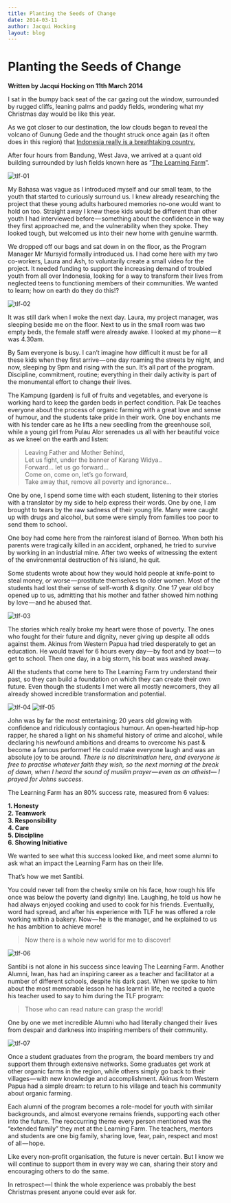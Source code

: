 ```yaml
---
title: Planting the Seeds of Change
date: 2014-03-11
author: Jacqui Hocking
layout: blog
---
```

# Planting the Seeds of Change

**Written by Jacqui Hocking on 11th March 2014**

I sat in the bumpy back seat of the car gazing out the window, surrounded by rugged cliffs, leaning palms and paddy fields, wondering what my Christmas day would be like this year.

As we got closer to our destination, the low clouds began to reveal the volcano of Gunung Gede and the thought struck once again (as it often does in this region) that [Indonesia really is a breathtaking country.](http://www.youtube.com/watch?v=T7wp-KOORbc)

After four hours from Bandung, West Java, we arrived at a quant old building surrounded by lush fields known here as “[The Learning Farm](http://thelearningfarm.com/)”.

![tlf-01](/static/blog/03-tlf-01.jpg)

My Bahasa was vague as I introduced myself and our small team, to the youth that started to curiously surround us. I knew already researching the project that these young adults harboured memories no-one would want to hold on too. Straight away I knew these kids would be different than other youth I had interviewed before — something about the confidence in the way they first approached me, and the vulnerability when they spoke. They looked tough, but welcomed us into their new home with genuine warmth.

We dropped off our bags and sat down in on the floor, as the Program Manager Mr Mursyid formally introduced us. I had come here with my two co-workers, Laura and Ash, to voluntarily create a small video for the project. It needed funding to support the increasing demand of troubled youth from all over Indonesia, looking for a way to transform their lives from neglected teens to functioning members of their communities. We wanted to learn; how on earth do they do this!?

![tlf-02](/static/blog/03-tlf-02.jpg)

It was still dark when I woke the next day. Laura, my project manager, was sleeping beside me on the floor. Next to us in the small room was two empty beds, the female staff were already awake. I looked at my phone — it was 4.30am.

By 5am everyone is busy. I can’t imagine how difficult it must be for all these kids when they first arrive — one day roaming the streets by night, and now, sleeping by 9pm and rising with the sun. It’s all part of the program. Discipline, commitment, routine; everything in their daily activity is part of the monumental effort to change their lives.

The Kampung (garden) is full of fruits and vegetables, and everyone is working hard to keep the garden beds in perfect condition. Pak De teaches everyone about the process of organic farming with a great love and sense of humour, and the students take pride in their work. One boy enchants me with his tender care as he lifts a new seedling from the greenhouse soil, while a young girl from Pulau Alor serenades us all with her beautiful voice as we kneel on the earth and listen:

> Leaving Father and Mother Behind,  
> Let us fight, under the banner of Karang Widya..  
> Forward… let us go forward…  
> Come on, come on, let’s go forward,  
> Take away that, remove all poverty and ignorance…

One by one, I spend some time with each student, listening to their stories with a translator by my side to help express their words. One by one, I am brought to tears by the raw sadness of their young life. Many were caught up with drugs and alcohol, but some were simply from families too poor to send them to school.

One boy had come here from the rainforest island of Borneo. When both his parents were tragically killed in an accident, orphaned, he tried to survive by working in an industrial mine. After two weeks of witnessing the extent of the environmental destruction of his island, he quit.

Some students wrote about how they would hold people at knife-point to steal money, or worse — prostitute themselves to older women. Most of the students had lost their sense of self-worth & dignity. One 17 year old boy opened up to us, admitting that his mother and father showed him nothing by love — and he abused that.

![tlf-03](/static/blog/03-tlf-03.png)

The stories which really broke my heart were those of poverty. The ones who fought for their future and dignity, never giving up despite all odds against them. Akinus from Western Papua had tried desperately to get an education. He would travel for 6 hours every day — by foot and by boat — to get to school. Then one day, in a big storm, his boat was washed away.

All the students that come here to The Learning Farm try understand their past, so they can build a foundation on which they can create their own future. Even though the students I met were all mostly newcomers, they all already showed incredible transformation and potential.

![tlf-04](/static/blog/03-tlf-04.jpg) ![tlf-05](/static/blog/03-tlf-05.jpg)

John was by far the most entertaining; 20 years old glowing with confidence and ridiculously contagious humour. An open-hearted hip-hop rapper, he shared a light on his shameful history of crime and alcohol, while declaring his newfound ambitions and dreams to overcome his past & become a famous performer! He could make everyone laugh and was an absolute joy to be around. *There is no discrimination here, and everyone is free to practise whatever faith they wish, so the next morning at the break of dawn, when I heard the sound of muslim prayer — even as an atheist— I prayed for Johns success.*

The Learning Farm has an 80% success rate, measured from 6 values:

**1. Honesty  
2. Teamwork  
3. Responsibility  
4. Care  
5. Discipline  
6. Showing Initiative**

We wanted to see what this success looked like, and meet some alumni to ask what an impact the Learning Farm has on their life.

That’s how we met Santibi.

You could never tell from the cheeky smile on his face, how rough his life once was below the poverty (and dignity) line. Laughing, he told us how he had always enjoyed cooking and used to cook for his friends. Eventually, word had spread, and after his experience with TLF he was offered a role working within a bakery. Now — he is the manager, and he explained to us he has ambition to achieve more!

> Now there is a whole new world for me to discover!

![tlf-06](/static/blog/03-tlf-06.jpg)

Santibi is not alone in his success since leaving The Learning Farm. Another Alumni, Iwan, has had an inspiring career as a teacher and facilitator at a number of different schools, despite his dark past. When we spoke to him about the most memorable lesson he has learnt in life, he recited a quote his teacher used to say to him during the TLF program:

> Those who can read nature can grasp the world!

One by one we met incredible Alumni who had literally changed their lives from despair and darkness into inspiring members of their community.

![tlf-07](/static/blog/03-tlf-07.jpg)

Once a student graduates from the program, the board members try and support them through extensive networks. Some graduates get work at other organic farms in the region, while others simply go back to their villages — with new knowledge and accomplishment. Akinus from Western Papua had a simple dream: to return to his village and teach his community about organic farming.

Each alumni of the program becomes a role-model for youth with similar backgrounds, and almost everyone remains friends, supporting each other into the future. The reoccurring theme every person mentioned was the “extended family” they met at the Learning Farm. The teachers, mentors and students are one big family, sharing love, fear, pain, respect and most of all — hope.

Like every non-profit organisation, the future is never certain. But I know we will continue to support them in every way we can, sharing their story and encouraging others to do the same.

In retrospect — I think the whole experience was probably the best Christmas present anyone could ever ask for.